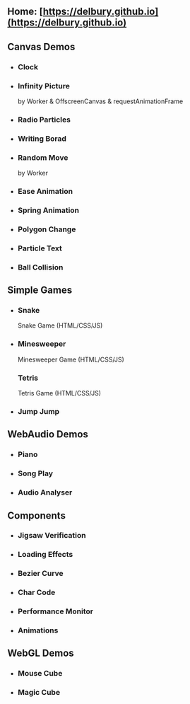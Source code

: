 Home: [https://delbury.github.io](https://delbury.github.io)
------------------------
## **Canvas Demos**
+ ### Clock
+ ### Infinity Picture
  by Worker & OffscreenCanvas & requestAnimationFrame
+ ### Radio Particles
+ ### Writing Borad
+ ### Random Move
  by Worker
+ ### Ease Animation
+ ### Spring Animation
+ ### Polygon Change
+ ### Particle Text
+ ### Ball Collision

## **Simple Games**
+ ### Snake
  Snake Game (HTML/CSS/JS)
+ ### Minesweeper
  Minesweeper Game (HTML/CSS/JS)
  ### Tetris
  Tetris Game (HTML/CSS/JS)
+ ### Jump Jump

## **WebAudio Demos**
+ ### Piano
+ ### Song Play
+ ### Audio Analyser

## **Components**
+ ### Jigsaw Verification
+ ### Loading Effects
+ ### Bezier Curve
+ ### Char Code
+ ### Performance Monitor
+ ### Animations

## **WebGL Demos**
+ ### Mouse Cube
+ ### Magic Cube
